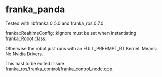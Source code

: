 # franka_panda

Tested with libfranka 0.5.0 and franka_ros 0.7.0

franka::RealtimeConfig::kIgnore must be set when instantiating franka::Robot class.

Otherwise the robot just runs with an FULL_PREEMPT_RT Kernel. Means: No Nvidia Drivers.

This hast to be edited inside franka_ros/franka_control/franka_control_node.cpp. 
